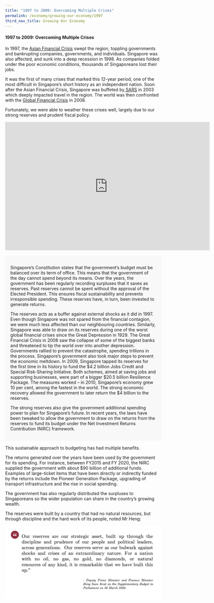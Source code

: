 ```yaml
---
title: "1997 to 2009: Overcoming Multiple Crises"
permalink: /economy/growing-our-economy/1997
third_nav_title: Growing Our Economy
---
```

#### 1997 to 2009: Overcoming Multiple Crises

In 1997, the [Asian Financial Crisis](https://eresources.nlb.gov.sg/history/events/87709dd7-72ae-47e2-876c-60544bb25e00) swept the region, toppling governments and bankrupting companies, governments, and individuals. Singapore was also affected, and sunk into a deep recession in 1998. As companies folded under the poor economic conditions, thousands of Singaporeans lost their jobs. 

It was the first of many crises that marked this 12-year period, one of the most difficult in Singapore’s short history as an independent nation. Soon after the Asian Financial Crisis, Singapore was buffeted by[ SARS](https://eresources.nlb.gov.sg/infopedia/articles/SIP_1529_2009-06-03.html) in 2003 which deeply impacted travel in the region. The world was then confronted with the [Global Financial Crisis](https://eresources.nlb.gov.sg/history/events/3cacf256-82cc-4776-b7f8-83757723b502) in 2008.

Fortunately, we were able to weather these crises well, largely due to our strong reserves and prudent fiscal policy.

<iframe width="660" height="415" src="https://www.youtube.com/embed/e9acnYy8mRc" title="YouTube video player" frameborder="0" allow="accelerometer; autoplay; clipboard-write; encrypted-media; gyroscope; picture-in-picture" allowfullscreen></iframe>
<p></p>
<div style="border:0px solid #0505f8;background-color:#f8f8f8;padding:1.2em;">
<p>Singapore’s Constitution states that the government’s budget must be balanced over its term of office. This means that the government of the day cannot spend beyond its means. Over the years, the government has been regularly recording surpluses that it saves as reserves. Past reserves cannot be spent without the approval of the Elected President. This ensures fiscal sustainability and prevents irresponsible spending. These reserves have, in turn, been invested to generate returns.</p>

<p>The reserves acts as a buffer against external shocks as it did in 1997. Even though Singapore was not spared from the financial contagion, we were much less affected than our neighbouring countries.  Similarly, Singapore was able to draw on its reserves during one of the worst global financial crises since the Great Depression in 1929. The Great Financial Crisis in 2008 saw the collapse of some of the biggest banks and threatened to tip the world over into another depression. Governments rallied to prevent the catastrophe, spending trillions in the process. Singapore’s government also took major steps to prevent the economic meltdown. In 2009, Singapore tapped its reserves for the first time in its history to fund the $4.2 billion Jobs Credit and Special Risk-Sharing Initiative. Both schemes, aimed at saving jobs and supporting businesses, were part of a bigger $20.5 billion Resilience Package. The measures worked – in 2010, Singapore’s economy grew 10 per cent, among the fastest in the world. The strong economic recovery allowed the government to later return the $4 billion to the reserves.</p>

<p>The strong reserves also give the government additional spending power to plan for Singapore’s future. In recent years, the laws have been tweaked to allow the government to draw on the returns from the reserves to fund its budget under the Net Investment Returns Contribution (NIRC) framework. </p>
</div>

This sustainable approach to budgeting has had multiple benefits.

The returns generated over the years have been used by the government for its spending. For instance, between FY2015 and FY 2020, the NIRC supplied the government with about $90 billion of additional funds. Examples of large-ticket items that have been directly or indirectly funded by the returns include the Pioneer Generation Package, upgrading of transport infrastructure and the rise in social spending.

The government has also regularly distributed the surpluses to Singaporeans so the wider population can share in the country’s growing wealth.

The reserves were built by a country that had no natural resources, but through discipline and the hard work of its people, noted Mr Heng: 

![Alt text for image on Isomer site](/images/economy/growing-our-economy/Screenshot%202020-10-22%20a.png)